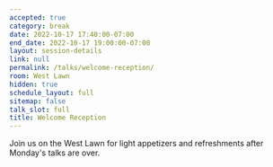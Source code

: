 ```yaml
---
accepted: true
category: break
date: 2022-10-17 17:40:00-07:00
end_date: 2022-10-17 19:00:00-07:00
layout: session-details
link: null
permalink: /talks/welcome-reception/
room: West Lawn
hidden: true
schedule_layout: full
sitemap: false
talk_slot: full
title: Welcome Reception
---
```


Join us on the West Lawn for light appetizers and refreshments after Monday's talks are over.
